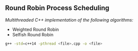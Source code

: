 ## Round Robin Process Scheduling

*Multithreaded C++ implementation of the following algorithms:*

*   Weighted Round Robin
*   Selfish Round Robin

```bash
g++ -std=c++14 -pthread <file>.cpp -o <file>
```
